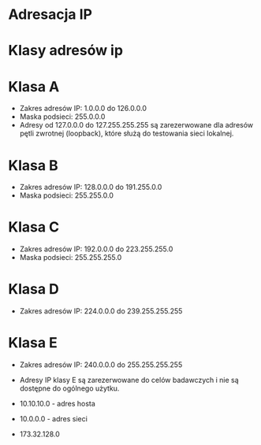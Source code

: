 # Adresacja IP

# Klasy adresów ip

# Klasa A
- Zakres adresów IP: 1.0.0.0 do 126.0.0.0
- Maska podsieci: 255.0.0.0
- Adresy od 127.0.0.0 do 127.255.255.255 są zarezerwowane dla adresów pętli zwrotnej (loopback), które służą do testowania sieci lokalnej.

# Klasa B
- Zakres adresów IP: 128.0.0.0 do 191.255.0.0
- Maska podsieci: 255.255.0.0

# Klasa C
- Zakres adresów IP: 192.0.0.0 do 223.255.255.0
- Maska podsieci: 255.255.255.0

# Klasa D
- Zakres adresów IP: 224.0.0.0 do 239.255.255.255

# Klasa E
- Zakres adresów IP: 240.0.0.0 do 255.255.255.255
- Adresy IP klasy E są zarezerwowane do celów badawczych i nie są dostępne do ogólnego użytku.

- 10.10.10.0 - adres hosta
- 10.0.0.0 - adres sieci
- 173.32.128.0



